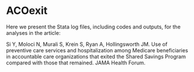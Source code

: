 # ACOexit

Here we present the Stata log files, including codes and outputs, for the analyses in the article: 

Si Y, Moloci N, Murali S, Krein S, Ryan A, Hollingsworth JM. Use of preventive care services and
hospitalization among Medicare beneficiaries in accountable care organizations that exited the
Shared Savings Program compared with those that remained. JAMA Health Forum.
